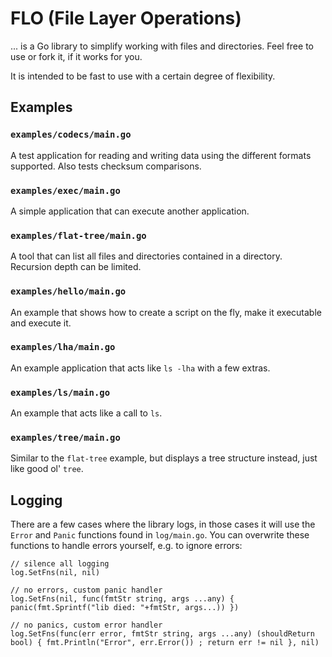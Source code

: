 # FLO (File Layer Operations) 
... is a Go library to simplify working with files and directories. Feel free to use or fork it, if it works for you.

It is intended to be fast to use with a certain degree of flexibility. 

## Examples

### `examples/codecs/main.go`
A test application for reading and writing data using the different formats supported. Also tests checksum comparisons.

### `examples/exec/main.go`
A simple application that can execute another application.

### `examples/flat-tree/main.go`
A tool that can list all files and directories contained in a directory. Recursion depth can be limited.

### `examples/hello/main.go`
An example that shows how to create a script on the fly, make it executable and execute it.

### `examples/lha/main.go`
An example application that acts like `ls -lha` with a few extras.

### `examples/ls/main.go`
An example that acts like a call to `ls`. 

### `examples/tree/main.go`
Similar to the `flat-tree` example, but displays a tree structure instead, just like good ol' `tree`. 

## Logging
There are a few cases where the library logs, in those cases it will use the `Error` and `Panic` functions found in `log/main.go`. You can overwrite these functions to handle errors yourself, e.g. to ignore errors:
```golang
// silence all logging
log.SetFns(nil, nil) 

// no errors, custom panic handler
log.SetFns(nil, func(fmtStr string, args ...any) { panic(fmt.Sprintf("lib died: "+fmtStr, args...)) })

// no panics, custom error handler
log.SetFns(func(err error, fmtStr string, args ...any) (shouldReturn bool) { fmt.Println("Error", err.Error()) ; return err != nil }, nil)
```
